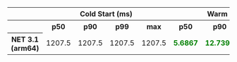 <table class="table-bordered"><tr><th colspan="1" style="horizontal-align : middle;text-align:center;"></th><th colspan="4" style="horizontal-align : middle;text-align:center;">Cold Start (ms)</th><th colspan="4" style="horizontal-align : middle;text-align:center;">Warm Start (ms)</th></tr> <tr><th></th><th scope="col">p50</th><th scope="col">p90</th><th scope="col">p99</th><th scope="col">max</th><th scope="col">p50</th><th scope="col">p90</th><th scope="col">p99</th><th scope="col">max</th> </tr><tr><th>NET 3.1 (arm64)</th><td>1207.5</td><td>1207.5</td><td>1207.5</td><td>1207.5</td><td><b style="color: green">5.6867</b></td><td><b style="color: green">12.7398</b></td><td><b style="color: green">36.0969</b></td><td>51.29</td></tr></table>